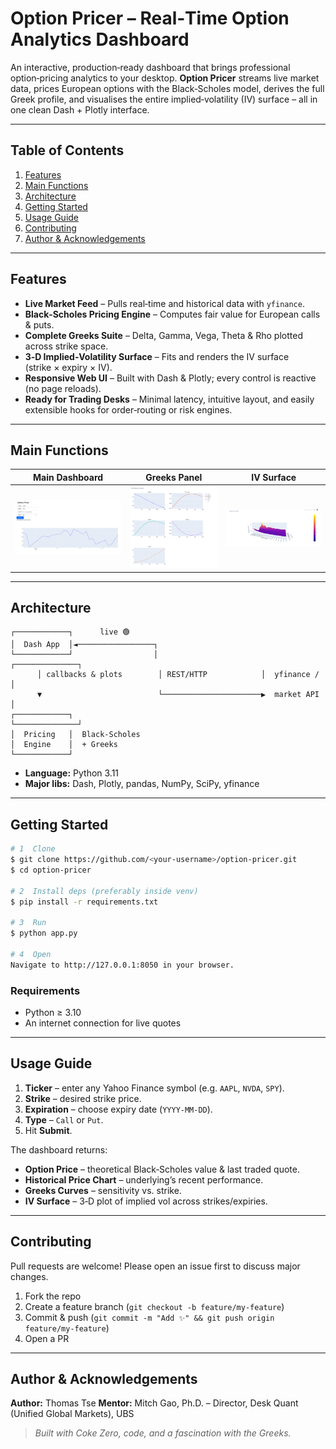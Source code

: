 # Option Pricer – Real‑Time Option Analytics Dashboard

An interactive, production‑ready dashboard that brings professional option‑pricing analytics to your desktop. **Option Pricer** streams live market data, prices European options with the Black‑Scholes model, derives the full Greek profile, and visualises the entire implied‑volatility (IV) surface – all in one clean Dash + Plotly interface.

---

## Table of Contents

1. [Features](#features)
2. [Main Functions](#main-functions)
3. [Architecture](#architecture)
4. [Getting Started](#getting-started)
5. [Usage Guide](#usage-guide)
6. [Contributing](#contributing)
7. [Author & Acknowledgements](#author--acknowledgements)

---

## Features

* **Live Market Feed** – Pulls real‑time and historical data with `yfinance`.
* **Black‑Scholes Pricing Engine** – Computes fair value for European calls & puts.
* **Complete Greeks Suite** – Delta, Gamma, Vega, Theta & Rho plotted across strike space.
* **3‑D Implied‑Volatility Surface** – Fits and renders the IV surface (strike × expiry × IV).
* **Responsive Web UI** – Built with Dash & Plotly; every control is reactive (no page reloads).
* **Ready for Trading Desks** – Minimal latency, intuitive layout, and easily extensible hooks for order‑routing or risk engines.

---

## Main Functions

|   Main Dashboard   |   Greeks Panel  |              IV Surface             |
| :----------------: | :-------------: | :---------------------------------: |
| ![](Dashboard.png) | ![](Greeks.png) | ![](Implied_Volatility_Surface.png) |

---

## Architecture

```
┌────────────┐      live 🟢
│  Dash App  │◄─────────────────┐
└────────────┘                  │                       ┌──────────────┐
      │ callbacks & plots        │ REST/HTTP            │  yfinance /  │
      ▼                          └──────────────────────▶  market API   │
┌────────────┐                                           └──────────────┘
│  Pricing   │  Black‑Scholes
│  Engine    │  + Greeks
└────────────┘
```

* **Language:** Python 3.11
* **Major libs:** Dash, Plotly, pandas, NumPy, SciPy, yfinance

---

## Getting Started

```bash
# 1  Clone
$ git clone https://github.com/<your‑username>/option-pricer.git
$ cd option-pricer

# 2  Install deps (preferably inside venv)
$ pip install -r requirements.txt

# 3  Run
$ python app.py

# 4  Open
Navigate to http://127.0.0.1:8050 in your browser.
```

### Requirements

* Python ≥ 3.10
* An internet connection for live quotes

---

## Usage Guide

1. **Ticker** – enter any Yahoo Finance symbol (e.g. `AAPL`, `NVDA`, `SPY`).
2. **Strike** – desired strike price.
3. **Expiration** – choose expiry date (`YYYY‑MM‑DD`).
4. **Type** – `Call` or `Put`.
5. Hit **Submit**.

The dashboard returns:

* **Option Price** – theoretical Black‑Scholes value & last traded quote.
* **Historical Price Chart** – underlying’s recent performance.
* **Greeks Curves** – sensitivity vs. strike.
* **IV Surface** – 3‑D plot of implied vol across strikes/expiries.

---

## Contributing

Pull requests are welcome! Please open an issue first to discuss major changes.

1. Fork the repo
2. Create a feature branch (`git checkout -b feature/my-feature`)
3. Commit & push (`git commit -m "Add ✨" && git push origin feature/my-feature`)
4. Open a PR

---

## Author & Acknowledgements

**Author:** Thomas Tse
**Mentor:** Mitch Gao, Ph.D. – Director, Desk Quant (Unified Global Markets), UBS

> *Built with Coke Zero, code, and a fascination with the Greeks.*
